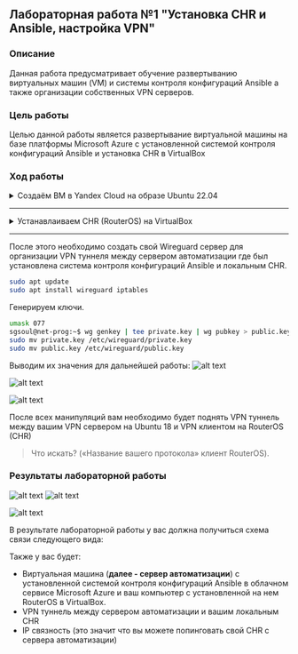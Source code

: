## Лабораторная работа №1 "Установка CHR и Ansible, настройка VPN"

### Описание
Данная работа предусматривает обучение развертыванию виртуальных машин (VM) и системы контроля конфигураций Ansible а также организации собственных VPN серверов.
### Цель работы
Целью данной работы является развертывание виртуальной машины на базе платформы Microsoft Azure с установленной системой контроля конфигураций Ansible и установка CHR в VirtualBox
### Ход работы

<details>
<summary> Создаём ВМ в Yandex Cloud на образе Ubuntu 22.04</summary>

![alt text](image-2.png)
![alt text](image-4.png)

Проверим, что все хорошо и нам не нужно обновляться

![alt text](image-5.png)


Теперь необходимо убедиться, что python3 и Ansible установлены

![alt text](image-6.png)

</details>

---

<details>
<summary>Устанавлаиваем CHR (RouterOS) на VirtualBox </summary>

![mikrotik](image.png)

Узнаем айпи адрес нашешо CHR:

![alt text](image-1.png)

И подключаемся к нему через терминал:

![alt text](<Снимок экрана 2024-09-23 222527.png>)

</details>

---

После этого  необходимо создать свой Wireguard сервер для организации VPN туннеля между  сервером автоматизации где был установлена система контроля конфигураций Ansible и  локальным CHR.

```bash
sudo apt update
sudo apt install wireguard iptables
```

Генерируем ключи.

```bash
umask 077
sgsoul@net-prog:~$ wg genkey | tee private.key | wg pubkey > public.key
sudo mv private.key /etc/wireguard/private.key
sudo mv public.key /etc/wireguard/public.key
```
Выводим их значения для дальнейшей работы: 
![alt text](image-12.png)

![alt text](image-11.png)

![alt text](image-7.png)


После всех манипуляций вам необходимо будет поднять VPN туннель между вашим VPN сервером на Ubuntu 18 и VPN клиентом на RouterOS (CHR)

> Что искать? («Название вашего протокола» клиент RouterOS).


### Результаты лабораторной работы

![alt text](<Снимок экрана 2024-09-24 015017.png>) 
![alt text](<Снимок экрана 2024-09-24 014947.png>)

![alt text](image-10.png)

В результате лабораторной работы у вас должна получиться схема связи следующего вида:



Также у вас будет:

- Виртуальная машина (**далее - сервер автоматизации**) с установленной системой контроля конфигураций Ansible в облачном сервисе Microsoft Azure и ваш компьютер с установленной на нем RouterOS в VirtualBox.
- VPN туннель между сервером автоматизации и вашим локальным CHR
- IP связность (это значит что вы можете попинговать свой CHR с сервера автоматизации)